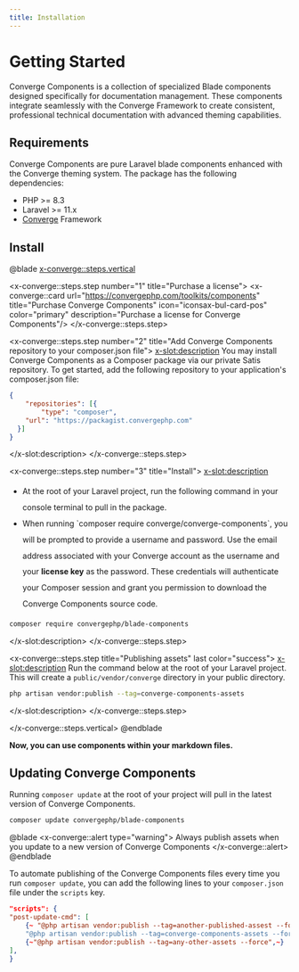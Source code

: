 ```yaml
---
title: Installation
---
```


# Getting Started

Converge Components is a collection of specialized Blade components designed specifically for documentation management. These components integrate seamlessly with the Converge Framework to create consistent, professional technical documentation with advanced theming capabilities.

## Requirements


Converge Components are pure Laravel blade components enhanced with the Converge theming system. The package has the following dependencies:

- PHP >= 8.3
- Laravel >= 11.x
- [Converge]('https://convergephp.com/docs/intallation') Framework

## Install

@blade
<x-converge::steps.vertical>

<!-- STEP 1 -->
<x-converge::steps.step number="1" title="Purchase a license">
<x-converge::card
    url="https://convergephp.com/toolkits/components"
    title="Purchase Converge Components"
    icon="iconsax-bul-card-pos"
    color="primary"
    description="Purchase a license for Converge Components"/>
</x-converge::steps.step>

<!-- STEP 2 -->
<x-converge::steps.step number="2" title="Add Converge Components repository to your composer.json file">
<x-slot:description>
You may install Converge Components as a Composer package via our private Satis repository. To get started, add the following repository to your application's composer.json file:
```json
{
    "repositories": [{
        "type": "composer",
    "url": "https://packagist.convergephp.com"
  }]
}
```
</x-slot:description>
</x-converge::steps.step>

<!-- STEP 3 -->
<x-converge::steps.step number="3" title="Install">
<x-slot:description>
<ul>
    <li style="line-height: 1.8rem">
    At the root of your Laravel project, run the following command in your console terminal to pull in the package.
    </li>
    <li style="line-height: 1.8rem">
    When running `composer require converge/converge-components`, you will be prompted to provide a username and password. Use the email address associated with your Converge account as the username and your <strong>license key</strong> as the password. These credentials will authenticate your Composer session and grant you permission to download the Converge Components source code.
    </li>
</ul>

```bash
composer require convergephp/blade-components
```
</x-slot:description>
</x-converge::steps.step>

<!-- STEP 4 -->
<x-converge::steps.step title="Publishing assets" last color="success">
<x-slot:description>
Run the command below at the root of your Laravel project. This will create a `public/vendor/converge` directory in your public directory.

```bash
php artisan vendor:publish --tag=converge-components-assets
```
</x-slot:description>
</x-converge::steps.step>

</x-converge::steps.vertical>
@endblade

**Now, you can use components within your markdown files.**

## Updating Converge Components

Running `composer update` at the root of your project will pull in the latest version of Converge Components.

```bash
composer update convergephp/blade-components
```

@blade
<x-converge::alert type="warning">
Always publish assets when you update to a new version of Converge Components
</x-converge::alert>
@endblade


To automate publishing of the Converge Components files every time you run `composer update`, you can add the following lines to your `composer.json` file under the `scripts` key.

```json
"scripts": {
"post-update-cmd": [
    {~ "@php artisan vendor:publish --tag=another-published-assest --force",~}
    "@php artisan vendor:publish --tag=converge-components-assets --force",
    {~"@php artisan vendor:publish --tag=any-other-assets --force",~}
],
}
```
